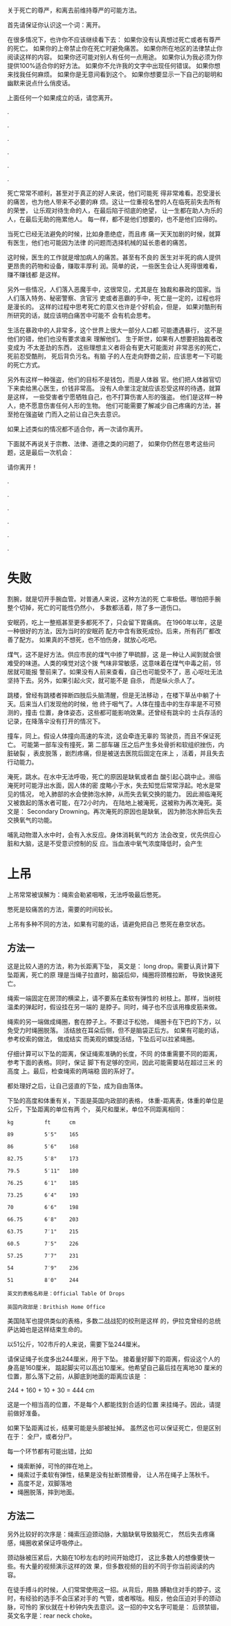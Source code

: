 
关于死亡的尊严，和离去前维持尊严的可能方法。

首先请保证你认识这一个词：离开。

在很多情况下，也许你不应该继续看下去：
如果你没有认真想过死亡或者有尊严的死亡。
如果你的上帝禁止你在死亡时避免痛苦。
如果你所在地区的法律禁止你阅读这样的内容。
如果你还可能对别人有任何一点用途。
如果你认为我必须为你提供100%适合你的好方法。
如果你不允许我的文字中出现任何错误。
如果你想来找我任何麻烦。
如果你是无意间看到这个。
如果你想要显示一下自己的聪明和幽默来说点什么俏皮话。

上面任何一个如果成立的话，请您离开。

.

.

.

.

.

.


死亡常常不顺利，甚至对于真正的好人来说，他们可能死
得非常难看。忍受漫长的痛苦，也为他人带来不必要的麻
烦。这让一位重视名誉的人在临死前失去所有的荣誉，
让乐观对待生命的人，在最后陷于彻底的绝望，
让一生都在助人为乐的人，在最后无助的拖累他人。
每一样，都不是他们想要的，也不是他们应得的。

当死亡已经无法避免的时候，比如身患绝症，而且疼
痛一天天加剧的时候，就算有医生，他们也可能因为法律
的问题而选择机械的延长患者的痛苦。

这时候，医生的工作就是增加病人的痛苦。甚至有不良的
医生对半死的病人提供更昂贵的药物和设备，赚取丰厚利
润。简单的说，一些医生会让人死得很难看，赚不赚钱都
是这样。

另外一些情况，人们落入恶魔手中，这很常见，尤其是在
独裁和暴政的国家。当人们落入特务、秘密警察、贪官污
吏或者恶霸的手中，死亡是一定的，过程也将是漫长的。
这样的过程中思考死亡的意义也许是个好机会，但是，
如果对酷刑有所研究的话，就应该明白痛苦中可能不
会有机会思考。

生活在暴政中的人非常多，这个世界上很大一部分人口都
可能遭遇暴行， 这不是他们的错，他们也没有要求谁来
理解他们。 生于斯世，如果有人想要把独裁者改变成为
不太差劲的东西， 这些理想主义者将会有更大可能面对
非常恶劣的死亡，死前忍受酷刑， 死后背负污名。有脑
子的人在走向野兽之前，应该思考一下可能的死亡方式。

另外有这样一种强盗，他们的目标不是钱包，而是人体器
官。他们把人体器官切下来卖给黑心医生，价钱非常高。
没有人命里注定就应该忍受这样的待遇，就算是这样，
一些受害者宁愿牺牲自己，也不打算伤害人形的强盗。
他们是这样一种人，绝不愿意伤害任何人形的生物。
他们可能需要了解减少自己疼痛的方法，甚至抢在强盗破
门而入之前让自己失去意识。


如果上述类似的情况都不适合你，再一次请你离开。



下面就不再说关于宗教、法律、道德之类的问题了，
如果你仍然在思考这些问题，这是最后一次机会：

请你离开！

.

.

.

.

.

.

# 失败

割腕，就是切开手腕血管。对普通人来说，这种方法的死
亡率极低。哪怕把手腕整个切掉，死亡的可能性仍然小，
多数都活着，除了多一道伤口。

安眠药，吃上一整瓶甚至更多都死不了，只会留下胃痛病。
在1960年以年，这是一种很好的方法，因为当时的安眠药
配方中含有致死成份。后来，所有药厂都改善了配方。
如果真的不想死，也不怕伤身，就放心吃吧。

煤气，这不是好方法。供应市民的煤气中掺了甲硫醇，这
是一种让人闻到就会很难受的味道。人类的嗅觉对这个拨
气味非常敏感，这意味着在煤气中毒之前，邻居就可能报
警前来了。如果没有人前来查看，自己也可能受不了，恶
心呕吐无法坚持下去。另外，如果引起火灾，就可能不是
自杀， 而是纵火杀人了。

跳楼，曾经有跳楼者摔断四肢后头脑清醒，但是无法移动
，在楼下草丛中躺了十天。后来当人们发现他的时候，他
终于咽气了。人体在撞击中的生存率是不可预测的，撞击
位置，身体姿态，这些都可能影响效果。还曾经有跳伞的
士兵存活的记录，在降落伞没有打开的情况下。

撞车，同上。假设人体撞向高速的车流，这会牵连无辜的
驾驶员，而且不保证死亡。 可能第一部车没有撞死，第
二部车碾 压之后产生多处骨折和软组织挫伤，内脏破裂
，表皮脱落 ，剧烈疼痛，但是被送去医院后固定在床上
，活着，并且失去行动能力。

淹死，跳水。在水中无法呼吸，死亡的原因是缺氧或者血
酸引起心跳中止。濒临淹死时可能浮出水面，因人体的密
度略小于水，失去知觉后常常浮起。呛水是常见的情况，
呛入肺部的水会使肺泡水肿，从而失去氧交换的能力。
因此濒临淹死又被救起的落水者可能，在72小时内，
在陆地上被淹死，这被称为再次淹死。英文是：
Secondary Drowning。再次淹死的原因也是缺氧，
因为肺泡水肿后失去交换氧气的功能。

哺乳动物潜入水中时，会有入水反应。身体消耗氧气的方
法会改变，优先供应心脏和大脑，这是不受意识控制的反
应。当血液中氧气浓度降低时，会产生


# 上吊

上吊常常被误解为：绳索会勒紧咽喉，无法呼吸最后憋死。

憋死是较痛苦的方法，需要的时间较长。

上吊有多种不同的方法，如果有可能的话，请避免把自己
憋死在悬空状态。


## 方法一


这是比较人道的方法，称为长距离下坠，
英文是： long drop。需要认真计算下坠距离，死亡的原
理是当绳子拉直时，脑袋后仰，绳圈将颈椎拉断，
导致快速死亡。

绳索一端固定在房顶的横梁上，请不要系在柔软有弹性的
树枝上。那样，当树枝温柔的弹起时，假设挂在另一端的
是脖子。同时，绳子也不应该用橡皮筋来做。

绳索的另一端做成绳圈，套在脖子上。不要过于松弛，
绳圈卡在下巴的下方，以免受力时绳圈脱落。
活结放在耳朵后侧，但不是脑袋正后方。 
如果有可能的话，参考绞索的做法， 做成结实
而美观的螺旋活结，下坠后可以拉紧绳圈。

仔细计算可以下坠的距离，保证绳索准确的长度，不同
的体重需要不同的距离，参考下面的表格。同时，保证
脚下有足够的空间，因此可能需要站在超过三米 的高度
上。最后，检查绳索的两端稳 固的系好了。

都处理好之后，让自己竖直的下坠，成为自由落体。

下坠的高度和体重有关，下面是英国内政部的表格， 
体重-距离表，体重的单位是公斤，下坠距离的单位有两
个， 英尺和厘米，单位不同距离相同：


    kg          ft      cm

    89          5′5"    165

    86          5′6"    168

    82.75       5′8"    173

    79.5        5′11"   180

    76.25       6′1"    185

    73.25       6′4"    193

    70          6′6"    198

    66.75       6′8"    203

    63.75       7′1"    215

    60.5        7′5"    226

    57.25       7′7"    231

    54          7′9"    236

    51          8′0"    244

    英文的表格名称是：Official Table Of Drops

    英国内政部是：Brithish Home Office


美国陆军也提供类似的表格，多数二战战犯的绞刑是这样
的，伊拉克曾经的总统萨达姆也是这样结束生命的。

以51公斤，102市斤的人来说，需要下坠244厘米。

请保证绳子长度多出244厘米，用于下坠。
接着量好脚下的距离，假设这个人的身高是160厘米，
踮起脚尖可以高出10厘米。他希望自己最后挂在离地30
厘米的位置，那么落下之前，从脚底到地面的距离应该是
：

244 + 160 + 10 + 30 = 444 cm

这是一个相当高的位置，不是每个人都能找到合适的位置
来挂绳子。因此，请提前做好准备。

如果下坠距离过长，结果可能是头部被扯掉。
虽然这也可以保证死亡，但是区别在于：
全尸，或者分尸。

每一个环节都有可能出错，比如

  - 绳索断掉，可怜的摔在地上。
  - 绳索过于柔软有弹性，结果是没有扯断颈椎骨，
    让人吊在绳子上荡秋千。
  - 高度不足，双脚落地
  - 绳圈脱落，摔到地面。


## 方法二


另外比较好的次序是：绳索压迫颈动脉，大脑缺氧导致脑死亡，
然后失去疼痛感，绳圈收紧保证呼吸停止。

颈动脉被压紧后，大脑在10秒左右的时间开始熄灯，
这比多数人的想像要快一些。有大量的视频演示这样的效
果，但多数视频的目的不同于你当前阅读的内容。

在徒手搏斗的时候，人们常常使用这一招。从背后，用胳
膊勒住对手的脖子。这时，有经验的选手不会压紧对手的
气管，或者喉咙。相反，他会压迫对手的颈动脉，可怜的
家伙就在十秒钟内失去意识。这一招的中文名字可能是：
后颈禁锢，英文名字是：rear neck choke。


<!-- vim: set tw=50 ft=markdown nowrap fdm=marker ignorecase: -->
